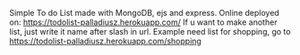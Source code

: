 Simple To do List made with MongoDB, ejs and express.
Online deployed on: https://todolist-palladiusz.herokuapp.com/
If u want to make another list, just write it name after slash in url.
Example need list for shopping, go to https://todolist-palladiusz.herokuapp.com/shopping